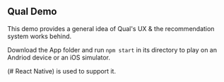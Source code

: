 ## Qual Demo
This demo provides a general idea of Qual's UX & the recommendation system works behind.

Download the App folder and run `npm start` in its directory to play on an Andriod device or an iOS simulator.

(# React Native) is used to support it.
